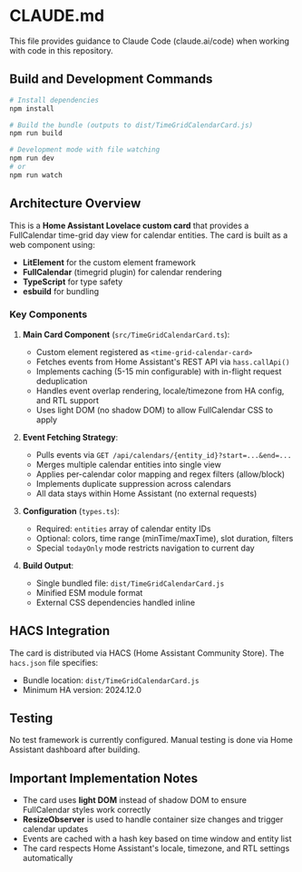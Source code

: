 # CLAUDE.md

This file provides guidance to Claude Code (claude.ai/code) when working with code in this repository.

## Build and Development Commands

```bash
# Install dependencies
npm install

# Build the bundle (outputs to dist/TimeGridCalendarCard.js)
npm run build

# Development mode with file watching
npm run dev
# or
npm run watch
```

## Architecture Overview

This is a **Home Assistant Lovelace custom card** that provides a FullCalendar time-grid day view for calendar entities. The card is built as a web component using:

- **LitElement** for the custom element framework
- **FullCalendar** (timegrid plugin) for calendar rendering  
- **TypeScript** for type safety
- **esbuild** for bundling

### Key Components

1. **Main Card Component** (`src/TimeGridCalendarCard.ts`):
   - Custom element registered as `<time-grid-calendar-card>`
   - Fetches events from Home Assistant's REST API via `hass.callApi()`
   - Implements caching (5-15 min configurable) with in-flight request deduplication
   - Handles event overlap rendering, locale/timezone from HA config, and RTL support
   - Uses light DOM (no shadow DOM) to allow FullCalendar CSS to apply

2. **Event Fetching Strategy**:
   - Pulls events via `GET /api/calendars/{entity_id}?start=...&end=...`
   - Merges multiple calendar entities into single view
   - Applies per-calendar color mapping and regex filters (allow/block)
   - Implements duplicate suppression across calendars
   - All data stays within Home Assistant (no external requests)

3. **Configuration** (`types.ts`):
   - Required: `entities` array of calendar entity IDs
   - Optional: colors, time range (minTime/maxTime), slot duration, filters
   - Special `todayOnly` mode restricts navigation to current day

4. **Build Output**:
   - Single bundled file: `dist/TimeGridCalendarCard.js`
   - Minified ESM module format
   - External CSS dependencies handled inline

## HACS Integration

The card is distributed via HACS (Home Assistant Community Store). The `hacs.json` file specifies:
- Bundle location: `dist/TimeGridCalendarCard.js`
- Minimum HA version: 2024.12.0

## Testing

No test framework is currently configured. Manual testing is done via Home Assistant dashboard after building.

## Important Implementation Notes

- The card uses **light DOM** instead of shadow DOM to ensure FullCalendar styles work correctly
- **ResizeObserver** is used to handle container size changes and trigger calendar updates
- Events are cached with a hash key based on time window and entity list
- The card respects Home Assistant's locale, timezone, and RTL settings automatically